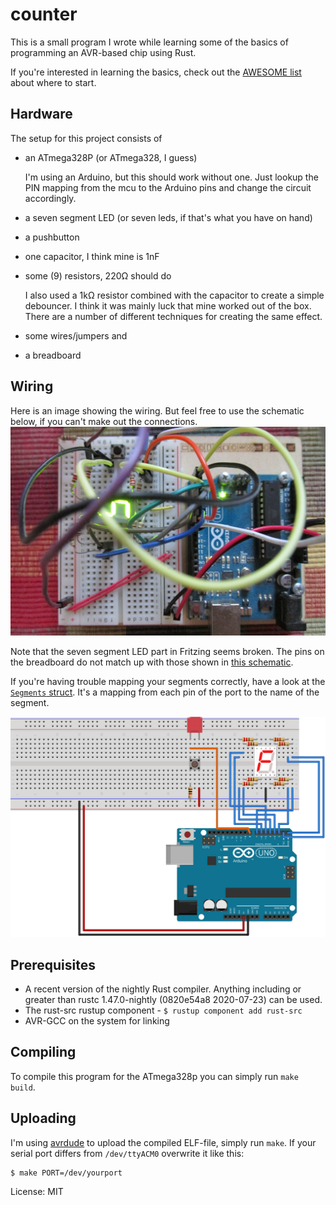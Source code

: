 # counter

This is a small program I wrote while learning some of the basics of programming an
AVR-based chip using Rust.

If you're interested in learning the basics, check out the
[AWESOME list](https://github.com/avr-rust/awesome-avr-rust) about where to start.

## Hardware

The setup for this project consists of
 - an ATmega328P (or ATmega328, I guess)

   I'm using an Arduino, but this should work without one. Just lookup the PIN mapping from the
   mcu to the Arduino pins and change the circuit accordingly.
 - a seven segment LED (or seven leds, if that's what you have on hand)
 - a pushbutton
 - one capacitor, I think mine is 1nF
 - some (9) resistors, 220Ω should do

   I also used a 1kΩ resistor combined with the capacitor to create a simple debouncer. I think
   it was mainly luck that mine worked out of the box. There are a number of different
   techniques for creating the same effect.
 - some wires/jumpers and
 - a breadboard

## Wiring

Here is an image showing the wiring. But feel free to use the schematic below, if you can't
make out the connections.
![Foto of the finished circuit by me][1]

Note that the seven segment LED part in Fritzing seems broken. The pins on the breadboard do
not match up with those shown in [this schematic][3].

If you're having trouble mapping your segments correctly, have a look at the [`Segments`
struct][4]. It's a mapping from each pin of the port to the name of the segment.

![Schematics made in Fritzing by me 1][2]

## Prerequisites
 - A recent version of the nightly Rust compiler. Anything including or greater than rustc 1.47.0-nightly (0820e54a8 2020-07-23) can be used.
 - The rust-src rustup component - `$ rustup component add rust-src`
 - AVR-GCC on the system for linking

## Compiling

To compile this program for the ATmega328p you can simply run `make build`.

## Uploading

I'm using [avrdude][5] to upload the compiled ELF-file, simply run `make`.
If your serial port differs from `/dev/ttyACM0` overwrite it like this:
```console
$ make PORT=/dev/yourport
```

[1]: https://raw.githubusercontent.com/MalteT/counter-avr/main/static/foto_of_the_result.JPG
[2]: https://raw.githubusercontent.com/MalteT/counter-avr/main/static/Counter_bb.svg
[3]: https://github.com/MalteT/counter-avr/blob/main/static/Counter_schema.svg
[4]: https://github.com/MalteT/counter-avr/blob/0ad680ff392639b7e11c5dfc12527a8bcf817132/src/main.rs#L63
[5]: https://www.nongnu.org/avrdude/

License: MIT
